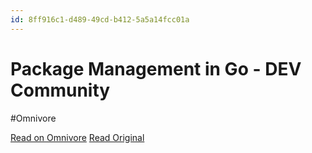 ```yaml
---
id: 8ff916c1-d489-49cd-b412-5a5a14fcc01a
---
```


# Package Management in Go - DEV Community
#Omnivore

[Read on Omnivore](https://omnivore.app/me/package-management-in-go-dev-community-18eef0fefbe)
[Read Original](https://dev.to/cduggn/package-management-in-go-2hjl)

